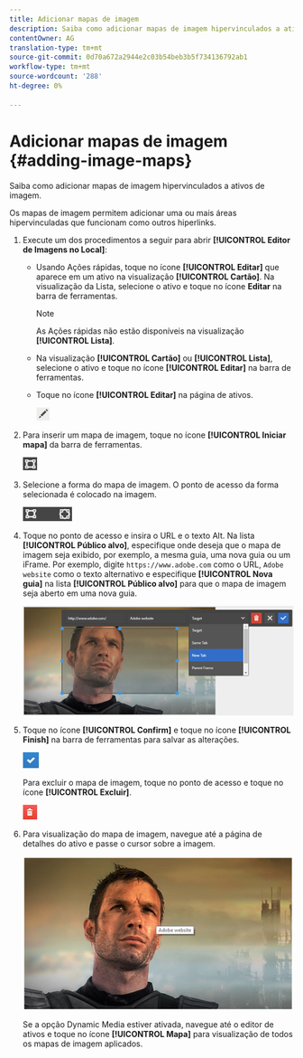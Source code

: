 ```yaml
---
title: Adicionar mapas de imagem
description: Saiba como adicionar mapas de imagem hipervinculados a ativos de imagem.
contentOwner: AG
translation-type: tm+mt
source-git-commit: 0d70a672a2944e2c03b54beb3b5f734136792ab1
workflow-type: tm+mt
source-wordcount: '288'
ht-degree: 0%

---
```



# Adicionar mapas de imagem {#adding-image-maps}

Saiba como adicionar mapas de imagem hipervinculados a ativos de imagem.

Os mapas de imagem permitem adicionar uma ou mais áreas hipervinculadas que funcionam como outros hiperlinks.

1. Execute um dos procedimentos a seguir para abrir **[!UICONTROL Editor de Imagens no Local]**:

   * Usando Ações rápidas, toque no ícone **[!UICONTROL Editar]** que aparece em um ativo na visualização **[!UICONTROL Cartão]**. Na visualização da Lista, selecione o ativo e toque no ícone **Editar** na barra de ferramentas.

      >[!NOTE]
      >
      >As Ações rápidas não estão disponíveis na visualização **[!UICONTROL Lista]**.

   * Na visualização **[!UICONTROL Cartão]** ou **[!UICONTROL Lista]**, selecione o ativo e toque no ícone **[!UICONTROL Editar]** na barra de ferramentas.
   * Toque no ícone **[!UICONTROL Editar]** na página de ativos.

      ![chlimage_1-420](assets/chlimage_1-420.png)

1. Para inserir um mapa de imagem, toque no ícone **[!UICONTROL Iniciar mapa]** da barra de ferramentas.

   ![chlimage_1-421](assets/chlimage_1-421.png)

1. Selecione a forma do mapa de imagem. O ponto de acesso da forma selecionada é colocado na imagem.

   ![chlimage_1-422](assets/chlimage_1-422.png)

1. Toque no ponto de acesso e insira o URL e o texto Alt. Na lista **[!UICONTROL Público alvo]**, especifique onde deseja que o mapa de imagem seja exibido, por exemplo, a mesma guia, uma nova guia ou um iFrame. Por exemplo, digite `https://www.adobe.com` como o URL, `Adobe website` como o texto alternativo e especifique **[!UICONTROL Nova guia]** na lista **[!UICONTROL Público alvo]** para que o mapa de imagem seja aberto em uma nova guia.

   ![chlimage_1-423](assets/chlimage_1-423.png)

1. Toque no ícone **[!UICONTROL Confirm]** e toque no ícone **[!UICONTROL Finish]** na barra de ferramentas para salvar as alterações.

   ![chlimage_1-424](assets/chlimage_1-424.png)

   Para excluir o mapa de imagem, toque no ponto de acesso e toque no ícone **[!UICONTROL Excluir]**.

   ![chlimage_1-425](assets/chlimage_1-425.png)

1. Para visualização do mapa de imagem, navegue até a página de detalhes do ativo e passe o cursor sobre a imagem.

   ![chlimage_1-426](assets/chlimage_1-426.png)

   Se a opção Dynamic Media estiver ativada, navegue até o editor de ativos e toque no ícone **[!UICONTROL Mapa]** para visualização de todos os mapas de imagem aplicados.
